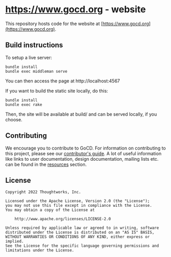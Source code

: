 # https://www.gocd.org - website

This repository hosts code for the website at [https://www.gocd.org](https://www.gocd.org).


## Build instructions

To setup a live server:

```shell
bundle install
bundle exec middleman serve
```

You can then access the page at http://localhost:4567

If you want to build the static site locally, do this:

```shell
bundle install
bundle exec rake
```

Then, the site will be available at build/ and can be served locally, if you choose.

## Contributing

We encourage you to contribute to GoCD. For information on contributing to this project, please see our
[contributor's guide](http://www.gocd.org/contribute).  A lot of useful information like links to user documentation,
design documentation, mailing lists etc. can be found in the [resources](https://www.gocd.org/resources/)
section.


## License

```plain
Copyright 2022 Thoughtworks, Inc.

Licensed under the Apache License, Version 2.0 (the "License");
you may not use this file except in compliance with the License.
You may obtain a copy of the License at

    http://www.apache.org/licenses/LICENSE-2.0

Unless required by applicable law or agreed to in writing, software
distributed under the License is distributed on an "AS IS" BASIS,
WITHOUT WARRANTIES OR CONDITIONS OF ANY KIND, either express or implied.
See the License for the specific language governing permissions and
limitations under the License.
```
